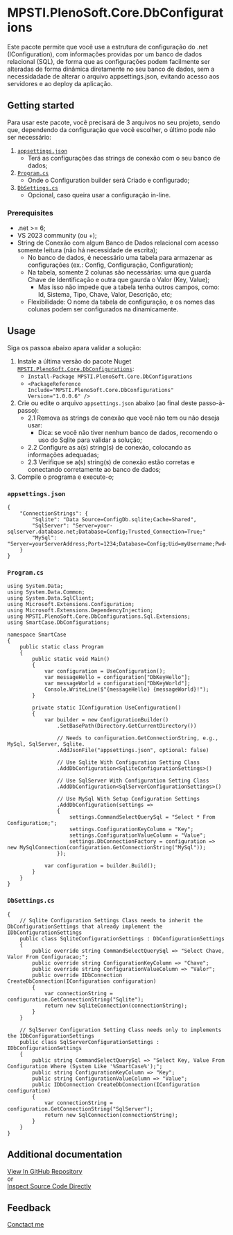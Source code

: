 ﻿<!--
https://devblogs.microsoft.com/nuget/add-a-readme-to-your-nuget-package/
https://devblogs.microsoft.com/nuget/write-a-high-quality-readme-for-nuget-packages/
-->


# MPSTI.PlenoSoft.Core.DbConfigurations
Este pacote permite que você use a estrutura de configuração do .net (IConfiguration), com informações providas por um banco de dados relacional (SQL), de forma que as configurações podem facilmente ser alteradas de forma dinâmica diretamente no seu banco de dados, sem a necessidadade de alterar o arquivo appsettings.json, evitando acesso aos servidores e ao deploy da aplicação.


## Getting started
Para usar este pacote, você precisará de 3 arquivos no seu projeto, sendo que, dependendo da configuração que você escolher, o último pode não ser necessário:
1. [`appsettings.json`](#appsettings.json)
   - Terá as configurações das strings de conexão com o seu banco de dados;
2. [`Program.cs`](#Program.cs)
   - Onde o Configuration builder será Criado e configurado;
3. [`DbSettings.cs`](#DbSettings.cs)
   - Opcional, caso queira usar a configuração in-line.


### Prerequisites
- .net >= 6;
- VS 2023 community (ou +);
- String de Conexão com algum Banco de Dados relacional com acesso somente leitura (não há necessidade de escrita);
  - No banco de dados, é necessário uma tabela para armazenar as configurações (ex.: Config, Configuração, Configuration);
  - Na tabela, somente 2 colunas são necessárias: uma que guarda Chave de Identificação e outra que gaurda o Valor (Key, Value);
    - Mas isso não impede que a tabela tenha outros campos, como: Id, Sistema, Tipo, Chave, Valor, Descrição, etc;
  - Flexibilidade: O nome da tabela de configuração, e os nomes das colunas podem ser configurados na dinamicamente. 

## Usage

Siga os passoa abaixo apara validar a solução:
1. Instale a última versão do pacote Nuget [`MPSTI.PlenoSoft.Core.DbConfigurations`](https://www.nuget.org/packages/MPSTI.PlenoSoft.Core.DbConfigurations/):
   - `Install-Package MPSTI.PlenoSoft.Core.DbConfigurations`
   - `<PackageReference Include="MPSTI.PlenoSoft.Core.DbConfigurations" Version="1.0.0.6" />`
2. Crie ou edite o arquivo `appsettings.json` abaixo (ao final deste passo-à-passo):
   - 2.1 Remova as strings de conexão que você não tem ou não deseja usar:
     - Dica: se você não tiver nenhum banco de dados, recomendo o uso do Sqlite para validar a solução;
   - 2.2 Configure as a(s) string(s) de conexão, colocando as informações adequadas;
   - 2.3 Verifique se a(s) string(s) de conexão estão corretas e conectando corretamente ao banco de dados;
3. Compile o programa e execute-o;



### `appsettings.json`
```
{
	"ConnectionStrings": {
		"Sqlite": "Data Source=ConfigDb.sqlite;Cache=Shared",
		"SqlServer": "Server=your-sqlserver.database.net;Database=Config;Trusted_Connection=True;"
		"MySql": "Server=yourServerAddress;Port=1234;Database=Config;Uid=myUsername;Pwd=myPassword;"
	}
}
```


### `Program.cs`
```using System;
using System.Data;
using System.Data.Common;
using System.Data.SqlClient;
using Microsoft.Extensions.Configuration;
using Microsoft.Extensions.DependencyInjection;
using MPSTI.PlenoSoft.Core.DbConfigurations.Sql.Extensions;
using SmartCase.DbConfigurations;

namespace SmartCase
{
    public static class Program
	{
		public static void Main()
		{
			var configuration = UseConfiguration();
			var messageHello = configuration["DbKeyHello"];
			var messageWorld = configuration["DbKeyWorld"];
			Console.WriteLine($"{messageHello} {messageWorld}!");
		}
		
		private static IConfiguration UseConfiguration()
		{
			var builder = new ConfigurationBuilder()
				.SetBasePath(Directory.GetCurrentDirectory())

				// Needs to configuration.GetConnectionString, e.g., MySql, SqlServer, Sqlite.
				.AddJsonFile("appsettings.json", optional: false)

				// Use Sqlite With Configuration Setting Class
				.AddDbConfiguration<SqliteConfigurationSettings>()

				// Use SqlServer With Configuration Setting Class
				.AddDbConfiguration<SqlServerConfigurationSettings>()

				// Use MySql With Setup Configuration Settings
				.AddDbConfiguration(settings =>
				{
					settings.CommandSelectQuerySql = "Select * From Configuration;";
					settings.ConfigurationKeyColumn = "Key";
					settings.ConfigurationValueColumn = "Value";
					settings.DbConnectionFactory = configuration => new MySqlConnection(configuration.GetConnectionString("MySql"));
				});

			var configuration = builder.Build();
		}
	}
}

```


### `DbSettings.cs`
```namespace SmartCase.DbConfigurations
{
	// Sqlite Configuration Settings Class needs to inherit the DbConfigurationSettings that already implement the IDbConfigurationSettings
	public class SqliteConfigurationSettings : DbConfigurationSettings
	{
		public override string CommandSelectQuerySql => "Select Chave, Valor From Configuracao;";
		public override string ConfigurationKeyColumn => "Chave";
		public override string ConfigurationValueColumn => "Valor";
		public override IDbConnection CreateDbConnection(IConfiguration configuration)
		{
			var connectionString = configuration.GetConnectionString("Sqlite");
			return new SqliteConnection(connectionString);
		}
	}

	// SqlServer Configuration Setting Class needs only to implements the IDbConfigurationSettings
	public class SqlServerConfigurationSettings : IDbConfigurationSettings
	{
		public string CommandSelectQuerySql => "Select Key, Value From Configuration Where (System Like '%SmartCase%');";
		public string ConfigurationKeyColumn => "Key";
		public string ConfigurationValueColumn => "Value";
		public IDbConnection CreateDbConnection(IConfiguration configuration)
		{
			var connectionString = configuration.GetConnectionString("SqlServer");
			return new SqlConnection(connectionString);
		}
	}
}
```


## Additional documentation

[View In GitHub Repository](https://github.com/Mercado-Pleno/MPSTI.PlenoSoft.Core)
\
or
\
[Inspect Source Code Directly](https://github.com/Mercado-Pleno/MPSTI.PlenoSoft.Core/tree/master/src/MPSTI.PlenoSoft.Core.DbConfigurations/Sql)

## Feedback

[Conctact me](mailto:software@mercadopleno.com.br)